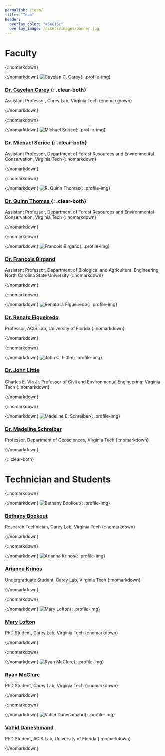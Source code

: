 ```yaml
---
permalink: /team/
title: "Team"
header:
  overlay_color: "#5e616c"
  overlay_image: /assets/images/banner.jpg
---
```


# Faculty

{::nomarkdown}<div><div class="one-fourth">{:/nomarkdown}
![Cayelan C. Carey](../assets/images/cayelan.jpg){: .profile-img}
### [Dr. Cayelan Carey <i class="fa fa-link"></i>](http://www.carey.biol.vt.edu/){: .clear-both}


Assistant Professor, Carey Lab, Virginia Tech
{::nomarkdown}</div>{:/nomarkdown}


{::nomarkdown}<div class="one-fourth">{:/nomarkdown}
![Michael Sorice](../assets/images/mike.jpg){: .profile-img}
### [Dr. Michael Sorice <i class="fa fa-link"></i>](https://frec.vt.edu/People/Sorice.html){: .clear-both}


Assistant Professor, Department of Forest Resources and Environmental Conservation, Virginia Tech
{::nomarkdown}</div>{:/nomarkdown}


{::nomarkdown}<div class="one-fourth-last">{:/nomarkdown}
![R. Quinn Thomas](../assets/images/quinn.jpg){: .profile-img}
### [Dr. Quinn Thomas <i class="fa fa-link"></i>](http://www.globalchange.vt.edu/quinn-thomas/){: .clear-both}


Assistant Professor, Department of Forest Resources and Environmental Conservation, Virginia Tech
{::nomarkdown}</div></div>{:/nomarkdown}


{::nomarkdown}<div><div class="one-fourth clear-both">{:/nomarkdown}
![Francois Birgand](../assets/images/francois.jpg){: .profile-img}
### [Dr. Francois Birgand <i class="fa fa-link"></i>](https://www.bae.ncsu.edu/people/birgand/)

Assistant Professor, Department of Biological and Agricultural Engineering, North Carolina State University
{::nomarkdown}</div>{:/nomarkdown}


{::nomarkdown}<div class="one-fourth">{:/nomarkdown}
![Renato J. Figueiredo](../assets/images/renato.jpg){: .profile-img}
### [Dr. Renato Figueiredo <i class="fa fa-link"></i>](https://www.acis.ufl.edu/people/renatof)

Professor, ACIS Lab, University of Florida
{::nomarkdown}</div>{:/nomarkdown}


{::nomarkdown}<div class="one-fourth">{:/nomarkdown}
![John C. Little](../assets/images/john.jpg){: .profile-img}
### [Dr. John Little <i class="fa fa-link"></i>](http://www.globalchange.vt.edu/john-little/)

Charles E. Via Jr. Professor of Civil and Environmental Engineering, Virginia Tech
{::nomarkdown}</div>{:/nomarkdown}


{::nomarkdown}<div class="one-fourth-last">{:/nomarkdown}
![Madeline E. Schreiber](../assets/images/maddy.jpg){: .profile-img}
### [Dr. Madeline Schreiber <i class="fa fa-link"></i>](https://geos.vt.edu/people/faculty/Madeline-Schreiber.html)

Professor, Department of Geosciences, Virginia Tech
{::nomarkdown}</div></div>{:/nomarkdown}


{: .clear-both}

# Technician and Students

{::nomarkdown}<div><div class="one-fourth">{:/nomarkdown}
![Bethany Bookout](../assets/images/bethany.jpg){: .profile-img}
### [Bethany Bookout <i class="fa fa-link"></i>](https://www.carey.biol.vt.edu/?page_id=1293)

Research Technician, Carey Lab, Virginia Tech
{::nomarkdown}</div>{:/nomarkdown}


{::nomarkdown}<div class="one-fourth">{:/nomarkdown}
![Arianna Krinos](../assets/images/arianna.jpg){: .profile-img}
### [Arianna Krinos <i class="fa fa-link"></i>](hhttps://github.com/akrinos)

Undergraduate Student, Carey Lab, Virginia Tech
{::nomarkdown}</div>{:/nomarkdown}


{::nomarkdown}<div class="one-fourth">{:/nomarkdown}
![Mary Lofton](../assets/images/mary.jpg){: .profile-img}
### [Mary Lofton <i class="fa fa-link"></i>](http://www.globalchange.vt.edu/mary-lofton/)

PhD Student, Carey Lab, Virginia Tech
{::nomarkdown}</div>{:/nomarkdown}


{::nomarkdown}<div class="one-fourth-last">{:/nomarkdown}
![Ryan McClure](../assets/images/ryan.jpg){: .profile-img}
### [Ryan McClure <i class="fa fa-link"></i>](http://www.globalchange.vt.edu/ryan-mcclure/)

PhD Student, Carey Lab, Virginia Tech
{::nomarkdown}</div>{:/nomarkdown}


{::nomarkdown}<div class="one-fourth">{:/nomarkdown}
![Vahid Daneshmand](../assets/images/vahid.jpg){: .profile-img}
### [Vahid Daneshmand <i class="fa fa-link"></i>](https://www.acis.ufl.edu/people/vdaneshmand)

PhD Student, ACIS Lab, University of Florida
{::nomarkdown}</div></div>{:/nomarkdown}
